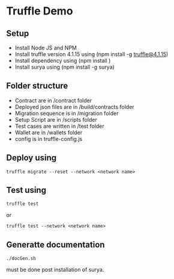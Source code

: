 # Truffle Demo 

## Setup 

- Install Node JS and NPM 
- Install truffle version 4.1.15 using (npm install -g truffle@4.1.15)
- Install dependency using (npm install )
- Install surya using (npm install -g surya)

## Folder structure 
 
- Contract are in /contract folder 
- Deployed json files are in /build/contracts folder 
- Migration sequence is in /migration folder 
- Setup Script are in /scripts folder 
- Test cases are written in /test folder 
- Wallet are in /wallets folder 
- config is in truffle-config.js

## Deploy using 
```
truffle migrate --reset --network <network name>
```
## Test using 
```
truffle test 
```
or 
```
truffle test --network <network name> 
```

## Generatte documentation 

```
./docGen.sh
```
must be done post installation of surya. 

